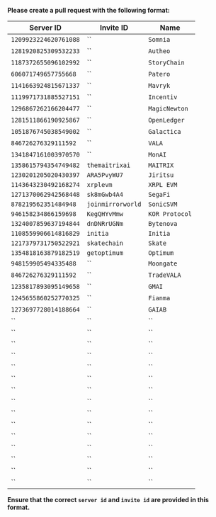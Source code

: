 **Please create a pull request with the following format:**

| Server ID               | Invite ID   | Name |
|-------------------------|-------------|------|
| `1209923224620761088`     | ``      | `Somnia`|
| `1281920825309532233`     |  ``     | `Autheo`|
| `1187372655096102992`     |  `` |`StoryChain` |
| `606071749657755668`     |  `` |`Patero` |
| `1141663924815671337`     |  `` |`Mavryk` |
| `1119971731885527151`     |  `` |`Incentiv` |
| `1296867262166204477`     |  `` |`MagicNewton` |
| `1281511866190925867`     |  `` |`OpenLedger` |
| `1051876745038549002`     |  `` |`Galactica` |
| `846726276329111592`     |  `` |`VALA` |
| `1341847161003970570`     |  `` |`MonAI` |
| `1358615794354749482`     |  `themaitrixai` |`MAITRIX` |
| `1230201205020430397`     |  `ARA5PvyWU7` |`Jiritsu` |
| `1143643230492168274`     |  `xrplevm` |`XRPL EVM` |
| `1271370062942568448`     |  `sk8mGwb4A4` |`SegaFi` |
| `878219562351484948`     |  `joinmirrorworld` |`SonicSVM` |
| `946158234866159698`     |  `KegQHYvMmw` |`KOR Protocol` |
| `1324007859637194844`     |  `dnDNRrUGNm` |`Bytenova` |
| `1108559906614816829`     |  `initia` |`Initia` |
| `1217379731750522921`     |  `skatechain` |`Skate` |
| `1354818163879182519`     |  `getoptimum` |`Optimum ` |
| `948159905494335488`     |  `` |`Moongate` |
| `846726276329111592`     |  `` |`TradeVALA` |
| `1235817893095149658`     |  `` |`GMAI` |
| `1245655860252770325`     |  `` |`Fianma` |
| `1273697728014188664`     |  `` |`GAIAB` |
| ``     |  `` |`` |
| ``     |  `` |`` |
| ``     |  `` |`` |
| ``     |  `` |`` |
| ``     |  `` |`` |
| ``     |  `` |`` |
| ``     |  `` |`` |
| ``     |  `` |`` |
| ``     |  `` |`` |
| ``     |  `` |`` |
| ``     |  `` |`` |
| ``     |  `` |`` |
| ``     |  `` |`` |
| ``     |  `` |`` |
| ``     |  `` |`` |

**Ensure that the correct `server id` and `invite id` are provided in this format.**
